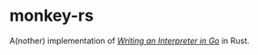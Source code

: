 # monkey-rs

A(nother) implementation of *[Writing an Interpreter in Go](https://interpreterbook.com/)* in Rust.